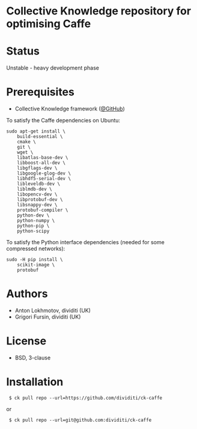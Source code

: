 Collective Knowledge repository for optimising Caffe 
====================================================

Status
======
Unstable - heavy development phase

Prerequisites
=============
* Collective Knowledge framework ([@GitHub](http://github.com/ctuning/ck))

To satisfy the Caffe dependencies on Ubuntu:
```
sudo apt-get install \
    build-essential \
    cmake \
    git \
    wget \
    libatlas-base-dev \
    libboost-all-dev \
    libgflags-dev \
    libgoogle-glog-dev \
    libhdf5-serial-dev \
    libleveldb-dev \
    liblmdb-dev \
    libopencv-dev \
    libprotobuf-dev \
    libsnappy-dev \
    protobuf-compiler \
    python-dev \
    python-numpy \
    python-pip \
    python-scipy
```
To satisfy the Python interface dependencies (needed for some compressed networks):
```
sudo -H pip install \
    scikit-image \
    protobuf
```


Authors
=======

* Anton Lokhmotov, dividiti (UK)
* Grigori Fursin, dividiti (UK)

License
=======
* BSD, 3-clause

Installation
============
```
 $ ck pull repo --url=https://github.com/dividiti/ck-caffe
```
or
```
 $ ck pull repo --url=git@github.com:dividiti/ck-caffe
```

